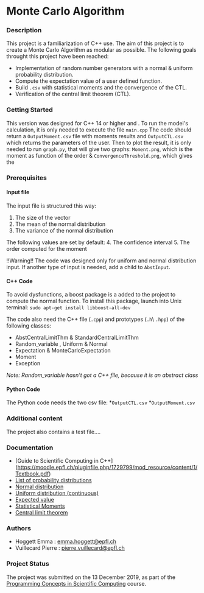 # Monte Carlo Algorithm

### Description
This project is a familiarization of C++ use. The aim of this project is to create a Monte Carlo Algorithm as modular as possible. The following goals throught this project have been reached:
* Implementation of random number generators with a normal & uniform probability distribution.
* Compute the expectation value of a user defined function.
* Build `.csv` with statistical moments and the convergence of the CTL.
* Verification of the central limit theorem (CTL).

### Getting Started
This version was designed for C++ 14 or higher and . To run the model's calculation, it is only needed to execute the file `main.cpp` The code should return a `OutputMoment.csv` file with moments results and `OutputCTL.csv` which returns the parameters of the user.
Then to plot the result, it is only needed to run `graph.py`, that will give two graphs: `Moment.png`, which is the moment as function of the order & `ConvergenceThreshold.png`, which gives the 

### Prerequisites

#### Input file
The input file is structured this way:
1. The size of the vector
2. The mean of the normal distribution
3. The variance of the normal distribution

The following values are set by default:
4. The confidence interval
5. The order computed for the moment

!!Warning!! The code was designed only for uniform and normal distribution input. If another type of input is needed, add a child to `AbstInput`.


#### C++ Code
To avoid dysfunctions, a boost package is a added to the project to compute the normal function. To install this package, launch into Unix terminal: `sudo apt-get install libboost-all-dev` 

The code also need the C++ file (`.cpp`) and prototypes (`.h`\ `.hpp`) of the following classes:
* AbstCentralLimitThm & StandardCentralLimitThm
* Random_variable , Uniform & Normal 
* Expectation & MonteCarloExpectation
* Moment
* Exception

*Note: Random_variable hasn't got a C++ file, because it is an abstract class*



#### Python Code
The Python code needs the two csv file:
*`OutputCTL.csv`
*`OutputMoment.csv`

### Additional content
The project also contains a test file....

### Documentation
* [Guide to Scientific Computing in C++] (https://moodle.epfl.ch/pluginfile.php/1729799/mod_resource/content/1/Textbook.pdf)
* [List of probability distributions](https://en.wikipedia.org/wiki/List_of_probability_distributions)
* [Normal distribution](https://en.wikipedia.org/wiki/Normal_distribution)
* [Uniform distribution (continuous)](https://en.wikipedia.org/wiki/Uniform_distribution_(continuous))
* [Expected value](https://en.wikipedia.org/wiki/Expected_value)
* [Statistical Moments](http://geog.uoregon.edu/GeogR/topics/moments.pdf)
* [Central limit theorem](https://en.wikipedia.org/wiki/Central_limit_theorem)

### Authors
* Hoggett Emma : emma.hoggett@epfl.ch
* Vuillecard Pierre : pierre.vuillecard@epfl.ch


### Project Status
The project was submitted on the 13 December 2019, as part of the [Programming Concepts in Scientific Computing](https://edu.epfl.ch/coursebook/fr/programming-concepts-in-scientific-computing-MATH-458) course.
